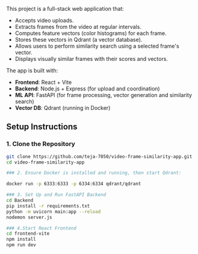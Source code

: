 This project is a full-stack web application that:

- Accepts video uploads.
- Extracts frames from the video at regular intervals.
- Computes feature vectors (color histograms) for each frame.
- Stores these vectors in Qdrant (a vector database).
- Allows users to perform similarity search using a selected frame's vector.
- Displays visually similar frames with their scores and vectors.

The app is built with:
- **Frontend**: React + Vite
- **Backend**: Node.js + Express (for upload and coordination)
- **ML API**: FastAPI (for frame processing, vector generation and similarity search)
- **Vector DB**: Qdrant (running in Docker)



## Setup Instructions

### 1. Clone the Repository

```bash
git clone https://github.com/teja-7050/video-frame-similarity-app.git
cd video-frame-similarity-app

### 2. Ensure Docker is installed and running, then start Qdrant:

docker run -p 6333:6333 -p 6334:6334 qdrant/qdrant

### 3. Set Up and Run FastAPI Backend
cd Backend
pip install -r requirements.txt
python -m uvicorn main:app --reload
nodemon server.js

### 4.Start React Frontend
cd frontend-vite
npm install
npm run dev

